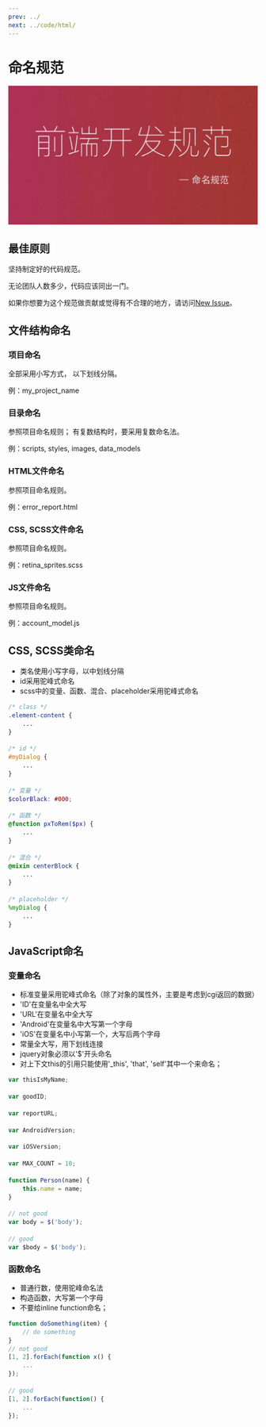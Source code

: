 ```yaml
---
prev: ../
next: ../code/html/
---
```


# 命名规范

![front-end-develop-standard02.jpg](../images/front-end-develop-standard02.jpg)

## 最佳原则

坚持制定好的代码规范。

无论团队人数多少，代码应该同出一门。

如果你想要为这个规范做贡献或觉得有不合理的地方，请访问[New Issue](https://github.com/niceboybao/front-end-develop-standard/issues)。

## 文件结构命名

### 项目命名

全部采用小写方式， 以下划线分隔。

例：my_project_name

### 目录命名

参照项目命名规则； 有复数结构时，要采用复数命名法。

例：scripts, styles, images, data_models

### HTML文件命名

参照项目命名规则。

例：error_report.html

### CSS, SCSS文件命名

参照项目命名规则。

例：retina_sprites.scss

### JS文件命名

参照项目命名规则。

例：account_model.js

## CSS, SCSS类命名

- 类名使用小写字母，以中划线分隔
- id采用驼峰式命名
- scss中的变量、函数、混合、placeholder采用驼峰式命名

```scss
/* class */
.element-content {
    ...
}

/* id */
#myDialog {
    ...
}

/* 变量 */
$colorBlack: #000;

/* 函数 */
@function pxToRem($px) {
    ...
}

/* 混合 */
@mixin centerBlock {
    ...
}

/* placeholder */
%myDialog {
    ...
}
```

## JavaScript命名

### 变量命名

- 标准变量采用驼峰式命名（除了对象的属性外，主要是考虑到cgi返回的数据）
- 'ID'在变量名中全大写
- 'URL'在变量名中全大写
- 'Android'在变量名中大写第一个字母
- 'iOS'在变量名中小写第一个，大写后两个字母
- 常量全大写，用下划线连接
- jquery对象必须以'$'开头命名  
- 对上下文this的引用只能使用'_this', 'that', 'self'其中一个来命名；

```javascript
var thisIsMyName;

var goodID;

var reportURL;

var AndroidVersion;

var iOSVersion;

var MAX_COUNT = 10;

function Person(name) {
    this.name = name;
}

// not good
var body = $('body');

// good
var $body = $('body');
```

### 函数命名

- 普通行数，使用驼峰命名法
- 构造函数，大写第一个字母
- 不要给inline function命名；

```javascript
function doSomething(item) {
    // do something
}
// not good
[1, 2].forEach(function x() {
    ...
});

// good
[1, 2].forEach(function() {
    ...
});
```
